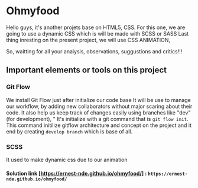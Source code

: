 # Ohmyfood
Hello guys, it's another projets base on HTML5, CSS.
For this one, we are going to use a dynamic CSS which is will be made with SCSS or SASS
Last thing inresting on the present project, we will use CSS ANIMATION,

So, waitting for all your analysis, observations, suggustions and critics!!!

## Important elements or tools on this project
### Git Flow
We install Git Flow just after initialize our code base
It will be use to manage our workflow, by adding new collaborators without major scaring about their code.
It also help us keep track of changes easily using branches like "dev" (for development), "
It's initialize with a git command that is `git flow init`.
This command initilize gitflow architecture and concept on the project and it end by creating `develop branch` which is base of all.

### SCSS
It used to make dynamic css due to our animation


#### Solution link [https://ernest-nde.github.io/ohmyfood/] : `https://ernest-nde.github.io/ohmyfood/`